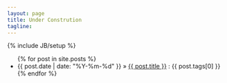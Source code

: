 ```yaml
---
layout: page
title: Under Constrution
tagline: 
---
```

{% include JB/setup %}



<ul class="posts">
  {% for post in site.posts %}
    <li><span>{{ post.date | date: "%Y-%m-%d" }}</span> &raquo; <a href="{{ BASE_PATH }}{{ post.url }}">{{ post.title }}</a> : {{ post.tags[0] }}</li>
  {% endfor %}
</ul>

